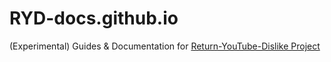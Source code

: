 # RYD-docs.github.io

(Experimental) Guides & Documentation for [Return-YouTube-Dislike Project](https://github.com/Anarios/return-youtube-dislike/)
